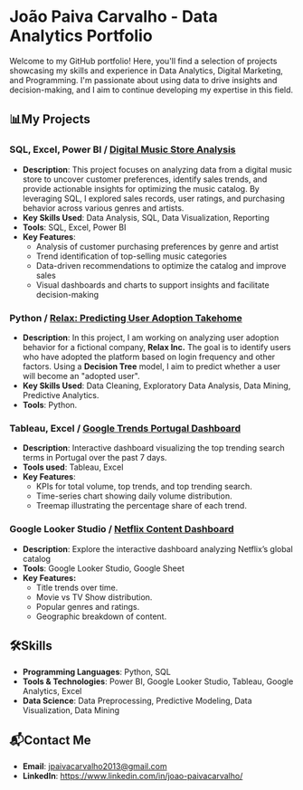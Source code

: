 # João Paiva Carvalho - Data Analytics Portfolio

Welcome to my GitHub portfolio! Here, you'll find a selection of projects showcasing my skills and experience in Data Analytics, Digital Marketing, and Programming. 
I'm passionate about using data to drive insights and decision-making, and I aim to continue developing my expertise in this field.

## 📊My Projects

### SQL, Excel, Power BI / [Digital Music Store Analysis](https://github.com/JPaivaCarvalho/Portfolio/blob/main/Digital%20Music%20Store%20Analysis%20Case%20Study.md)
- **Description**: This project focuses on analyzing data from a digital music store to uncover customer preferences, identify sales trends, and provide actionable insights for optimizing the music catalog. By leveraging SQL, I explored sales records, user ratings, and purchasing behavior across various genres and artists.
- **Key Skills Used**: Data Analysis, SQL, Data Visualization, Reporting
- **Tools**: SQL, Excel, Power BI
- **Key Features**:
  - Analysis of customer purchasing preferences by genre and artist
  - Trend identification of top-selling music categories
  - Data-driven recommendations to optimize the catalog and improve sales
  - Visual dashboards and charts to support insights and facilitate decision-making

### Python / [Relax: Predicting User Adoption Takehome](https://github.com/JPaivaCarvalho/Portfolio/blob/main/Relax_Predicting_User_Adoption_Takehome.ipynb)
- **Description**: In this project, I am working on analyzing user adoption behavior for a fictional company, **Relax Inc.** The goal is to identify users who have adopted
  the platform based on login frequency and other factors. Using a **Decision Tree** model, I aim to predict whether a user will become an "adopted user".
- **Key Skills Used**: Data Cleaning, Exploratory Data Analysis, Data Mining, Predictive Analytics.
- **Tools**: Python.

### Tableau, Excel / [Google Trends Portugal Dashboard](https://public.tableau.com/views/GoogleTrendsDashboard/Painel2?:language=pt-BR&:sid=&:redirect=auth&:display_count=n&:origin=viz_share_link)
- **Description**: Interactive dashboard visualizing the top trending search terms in Portugal over the past 7 days.
- **Tools used**: Tableau, Excel
- **Key Features**:
  - KPIs for total volume, top trends, and top trending search.
  - Time-series chart showing daily volume distribution.
  - Treemap illustrating the percentage share of each trend.
 
### Google Looker Studio / [Netflix Content Dashboard](https://lookerstudio.google.com/s/laonNBS0l6M)
- **Description**: Explore the interactive dashboard analyzing Netflix’s global catalog
- **Tools**: Google Looker Studio, Google Sheet
- **Key Features:**
  - Title trends over time.
  - Movie vs TV Show distribution.
  - Popular genres and ratings.
  - Geographic breakdown of content.


## 🛠️Skills
- **Programming Languages**: Python, SQL
- **Tools & Technologies**: Power BI, Google Looker Studio, Tableau, Google Analytics, Excel
- **Data Science**: Data Preprocessing, Predictive Modeling, Data Visualization, Data Mining

## 📬Contact Me
- **Email**: jpaivacarvalho2013@gmail.com
- **LinkedIn**: https://www.linkedin.com/in/joao-paivacarvalho/ 
